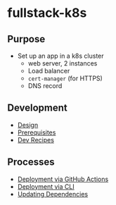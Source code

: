 # fullstack-k8s

## Purpose

- Set up an app in a k8s cluster
  - web server, 2 instances
  - Load balancer
  - `cert-manager` (for HTTPS)
  - DNS record

## Development

- [Design](docs/design.md)
- [Prerequisites](docs/prerequisites.md)
- [Dev Recipes](docs/dev-recipes.md)

## Processes

- [Deployment via GitHub Actions](docs/deployment-github-actions.md)
- [Deployment via CLI](docs/deployment-cli.md)
- [Updating Dependencies](docs/updating-dependencies.md)
